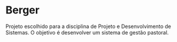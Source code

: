 # Berger
Projeto escolhido para a disciplina de Projeto e Desenvolvimento de Sistemas. O objetivo é desenvolver um sistema de gestão pastoral.
